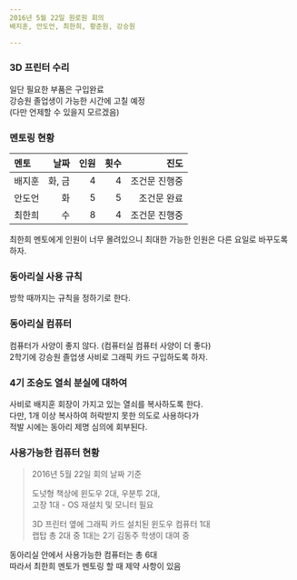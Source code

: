 ```yaml
---
2016년 5월 22일 원로원 회의  
배지훈, 안도언, 최한희, 황준원, 강승원  

---
```


<!--
멘토링 횟수, 정규 동아리 활동 횟수 확인하기
-->

### 3D 프린터 수리
일단 필요한 부품은 구입완료  
강승원 졸업생이 가능한 시간에 고칠 예정  
(다만 언제할 수 있을지 모르겠음)


### 멘토링 현황

| 멘토   |   날짜 | 인원 | 횟수 |          진도 |
| :---   |   ---: | ---: | ---: |          ---: |
| 배지훈 | 화, 금 |    4 |    4 | 조건문 진행중 |
| 안도언 |     화 |    5 |    5 | 조건문 완료   |
| 최한희 |     수 |    8 |    4 | 조건문 진행중 |

최한희 멘토에게 인원이 너무 몰려있으니 최대한 가능한 인원은 다른 요일로 바꾸도록 하자.


### 동아리실 사용 규칙
방학 때까지는 규칙을 정하기로 한다.


### 동아리실 컴퓨터
컴퓨터가 사양이 좋지 않다. (컴퓨터실 컴퓨터 사양이 더 좋다)  
2학기에 강승원 졸업생 사비로 그래픽 카드 구입하도록 하자.


### 4기 조승도 열쇠 분실에 대하여
사비로 배지훈 회장이 가지고 있는 열쇠를 복사하도록 한다.  
다만, 1개 이상 복사하여 허락받지 못한 의도로 사용하다가  
적발 시에는 동아리 제명 심의에 회부된다.

### 사용가능한 컴퓨터 현황
> 2016년 5월 22일 회의 날짜 기준  
> 
> 도넛형 책상에 윈도우 2대, 우분투 2대,  
> 고장 1대 - OS 재설치 및 모니터 필요 
> 
> 3D 프린터 옆에 그래픽 카드 설치된 윈도우 컴퓨터 1대  
> 랩탑 총 2대 중 1대는 2기 김동주 학생이 대여 중

동아리실 안에서 사용가능한 컴퓨터는 총 6대  
따라서 최한희 멘토가 멘토링 할 때 제약 사항이 있음